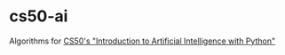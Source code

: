# cs50-ai
Algorithms for [CS50's "Introduction to Artificial Intelligence with Python"](https://cs50.harvard.edu/ai/2024/) 
